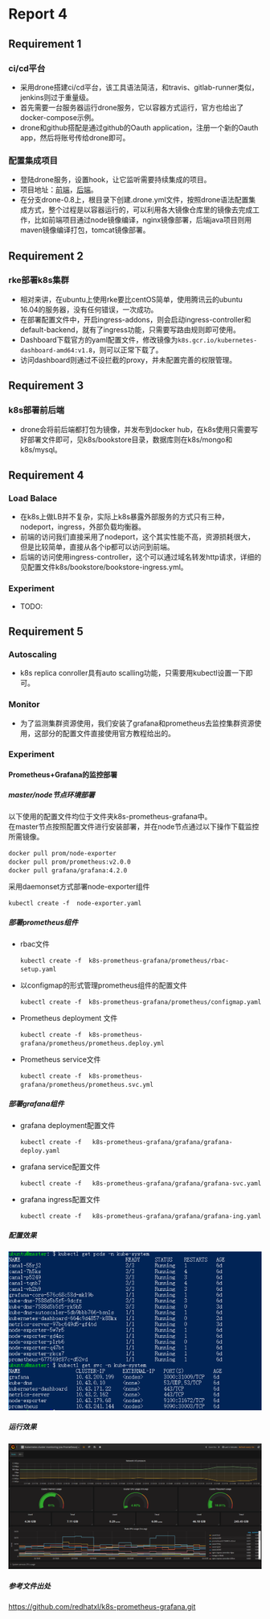 # Report 4

## Requirement 1

### ci/cd平台

- 采用drone搭建ci/cd平台，该工具语法简洁，和travis、gitlab-runner类似，jenkins则过于重量级。
- 首先需要一台服务器运行drone服务，它以容器方式运行，官方也给出了docker-compose示例。
- drone和github搭配是通过github的Oauth application，注册一个新的Oauth app，然后将账号传给drone即可。

### 配置集成项目

- 登陆drone服务，设置hook，让它监听需要持续集成的项目。
- 项目地址：[前端](https://github.com/Veiasai/bookstore_front)，[后端](https://github.com/Veiasai/bookstore_back)。
- 在分支drone-0.8上，根目录下创建.drone.yml文件，按照drone语法配置集成方式，整个过程是以容器运行的，可以利用各大镜像仓库里的镜像去完成工作，比如前端项目通过node镜像编译，nginx镜像部署，后端java项目则用maven镜像编译打包，tomcat镜像部署。

## Requirement 2

### rke部署k8s集群

- 相对来讲，在ubuntu上使用rke要比centOS简单，使用腾讯云的ubuntu 16.04的服务器，没有任何错误，一次成功。
- 在部署配置文件中，开启ingress-addons，则会启动ingress-controller和default-backend，就有了ingress功能，只需要写路由规则即可使用。
- Dashboard下载官方的yaml配置文件，修改镜像为`k8s.gcr.io/kubernetes-dashboard-amd64:v1.8`，则可以正常下载了。
- 访问dashboard则通过不设拦截的proxy，并未配置完善的权限管理。

## Requirement 3

### k8s部署前后端

- drone会将前后端都打包为镜像，并发布到docker hub，在k8s使用只需要写好部署文件即可，见k8s/bookstore目录，数据库则在k8s/mongo和k8s/mysql。

## Requirement 4

### Load Balace

- 在k8s上做LB并不复杂，实际上k8s暴露外部服务的方式只有三种，nodeport，ingress，外部负载均衡器。
- 前端的访问我们直接采用了nodeport，这个其实性能不高，资源损耗很大，但是比较简单，直接从各个ip都可以访问到前端。
- 后端的访问使用ingress-controller，这个可以通过域名转发http请求，详细的见配置文件k8s/bookstore/bookstore-ingress.yml。

### Experiment

- TODO:

## Requirement 5

### Autoscaling

- k8s replica conroller具有auto scalling功能，只需要用kubectl设置一下即可。

### Monitor

- 为了监测集群资源使用，我们安装了grafana和prometheus去监控集群资源使用，这部分的配置文件直接使用官方教程给出的。

### Experiment

#### Prometheus+Grafana的监控部署
##### master/node节点环境部署

以下使用的配置文件均位于文件夹k8s-prometheus-grafana中。  
在master节点按照配置文件进行安装部署，并在node节点通过以下操作下载监控所需镜像。

`docker pull prom/node-exporter`  
`docker pull prom/prometheus:v2.0.0`  
`docker pull grafana/grafana:4.2.0`  

采用daemonset方式部署node-exporter组件

`kubectl create -f  node-exporter.yaml` 

##### 部署prometheus组件

* rbac文件

    `kubectl create -f  k8s-prometheus-grafana/prometheus/rbac-setup.yaml`

* 以configmap的形式管理prometheus组件的配置文件

    `kubectl create -f  k8s-prometheus-grafana/prometheus/configmap.yaml`

* Prometheus deployment 文件

    `kubectl create -f  k8s-prometheus-grafana/prometheus/prometheus.deploy.yml`

* Prometheus service文件

    `kubectl create -f  k8s-prometheus-grafana/prometheus/prometheus.svc.yml`

##### 部署grafana组件

* grafana deployment配置文件

    `kubectl create -f   k8s-prometheus-grafana/grafana/grafana-deploy.yaml`

* grafana service配置文件

    `kubectl create -f   k8s-prometheus-grafana/grafana/grafana-svc.yaml`

* grafana ingress配置文件

    `kubectl create -f   k8s-prometheus-grafana/grafana/grafana-ing.yaml`

##### 配置效果

![config](Image/prometheus.png)

##### 运行效果

![config](Image/grafana.png)

##### 参考文件出处
https://github.com/redhatxl/k8s-prometheus-grafana.git